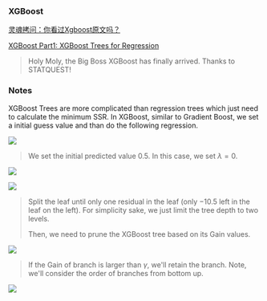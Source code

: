### XGBoost



[灵魂拷问：你看过Xgboost原文吗？](https://mp.weixin.qq.com/s?__biz=MzIyNjM2MzQyNg==&mid=2247488488&idx=1&sn=bb82f1b0730d0f40831f4e38d3f70053&chksm=e870c2a5df074bb3c9b5061ff9ab1e5a14651f8329eaafb704529e0fc3c778945ba5823e792e&mpshare=1&scene=1&srcid=&sharer_sharetime=1579560192788&sharer_shareid=54d7b6bf73b347d381a7bff3f78b99d1&key=47c0c8dda35b3d6e8d58be57f843ddf6e5700899235612f906d0cc9ec648ff847511dd7f05f238e5e0b4cdbc5c6358089353e5338ccd8c87997658c3308b2f067d443eef1b3f00e962163239872d4789&ascene=1&uin=NzA3NTE3MTMz&devicetype=Windows+10&version=62070158&lang=en&exportkey=AxPNgbmkMBnLxkfFDPp2hQQ%3D&pass_ticket=TiRsKQs%2FRQm%2B3Gov7686G0%2BCuJ1qOKs5gA97BDJP1Mvj%2Bfs0O0plDk%2FNsvzPWBRH)



[XGBoost Part1: XGBoost Trees for Regression](https://www.youtube.com/watch?v=OtD8wVaFm6E&feature=youtu.be)

>  Holy Moly, the Big Boss XGBoost has finally arrived. Thanks to STATQUEST!

### Notes

XGBoost Trees are more complicated than regression trees which just need to calculate the minimum SSR. In XGBoost, similar to Gradient Boost, we set a initial guess value and than do the following regression.

![](https://i.loli.net/2019/12/18/MKUuSFadLVnAsZm.png)

> We set the initial predicted value 0.5. In this case, we set $\lambda = 0$.

![](https://i.loli.net/2019/12/18/GSIM3pnABechrmK.png)

![](https://i.loli.net/2019/12/18/AgXn97fQWT23Cjt.png)

> Split the leaf until only one residual in the leaf (only $-10.5$ left in the leaf on the left). For simplicity sake, we just limit the tree depth to two levels.
>
> Then, we need to prune the XGBoost tree based on its Gain values.



![](https://i.loli.net/2019/12/18/pxct5z24hmIyqNX.png) 

> If the Gain of branch is larger than $\gamma$, we'll retain the branch. Note, we'll consider the order of branches from bottom up.

![](https://i.loli.net/2019/12/18/QYEKxWnd3MUwPGu.png)